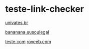 # teste-link-checker
[univates.br](https://univates.br)

[bananana.eusoulegal](https://bananana.eusoulegal)

[teste.com](https://teste.com)
[roveeb.com](https://roveeb.com)
